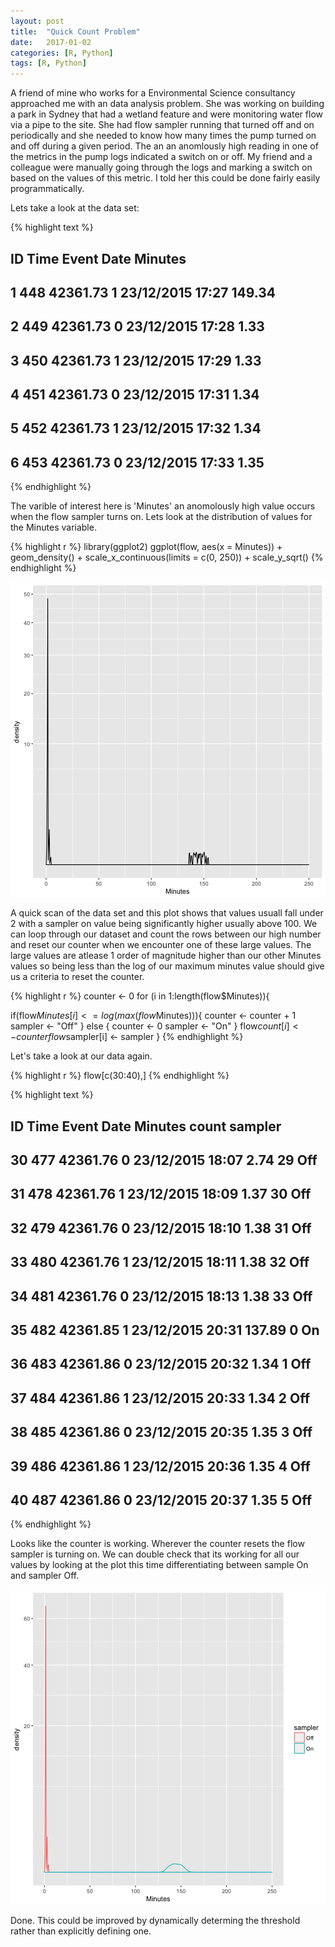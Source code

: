 ```yaml
---
layout: post
title:  "Quick Count Problem"
date:   2017-01-02
categories: [R, Python]
tags: [R, Python]
---
```



A friend of mine who works for a Environmental Science consultancy approached me with an data analysis problem. She was working on building a park in Sydney that had a wetland feature and were monitoring water flow via a pipe to the site. She had flow sampler running that turned off and on periodically and she needed to know how many times the pump turned on and off during a given period. The an an anomlously high reading in one of the metrics in the pump logs indicated a switch on or off. My friend and a colleague were manually going through the logs and marking a switch on based on the values of this metric. I told her this could be done fairly easily programmatically.



Lets take a look at the data set:


{% highlight text %}
##    ID     Time Event             Date Minutes
## 1 448 42361.73     1 23/12/2015 17:27  149.34
## 2 449 42361.73     0 23/12/2015 17:28    1.33
## 3 450 42361.73     1 23/12/2015 17:29    1.33
## 4 451 42361.73     0 23/12/2015 17:31    1.34
## 5 452 42361.73     1 23/12/2015 17:32    1.34
## 6 453 42361.73     0 23/12/2015 17:33    1.35
{% endhighlight %}

The varible of interest here is 'Minutes' an anomolously high value occurs when the flow sampler turns on. Lets look at the distribution of values for the Minutes variable. 


{% highlight r %}
library(ggplot2)
ggplot(flow, aes(x = Minutes)) +
  geom_density() +
  scale_x_continuous(limits = c(0, 250)) +
  scale_y_sqrt()
{% endhighlight %}

![a](/assets/unnamed-chunk-2-1.png)

A quick scan of the data set and this plot shows that values usuall fall under 2 with a sampler on value being significantly higher usually above 100. We can loop through our dataset and count the rows between our high number and reset our counter when we encounter one of these large values.
The large values are atlease 1 order of magnitude higher than our other Minutes values so being less than the log of our maximum minutes value should give us a criteria to reset the counter.


{% highlight r %}
counter <- 0
for (i in 1:length(flow$Minutes)){
  
   if(flow$Minutes[i] <= log(max(flow$Minutes))){
     counter <- counter + 1
     sampler <- "Off"
   } else {
     counter <- 0
     sampler <- "On"
   }
     flow$count[i] <- counter
     flow$sampler[i] <- sampler
}
{% endhighlight %}

Let's take a look at our data again.


{% highlight r %}
flow[c(30:40),]
{% endhighlight %}



{% highlight text %}
##     ID     Time Event             Date Minutes count sampler
## 30 477 42361.76     0 23/12/2015 18:07    2.74    29     Off
## 31 478 42361.76     1 23/12/2015 18:09    1.37    30     Off
## 32 479 42361.76     0 23/12/2015 18:10    1.38    31     Off
## 33 480 42361.76     1 23/12/2015 18:11    1.38    32     Off
## 34 481 42361.76     0 23/12/2015 18:13    1.38    33     Off
## 35 482 42361.85     1 23/12/2015 20:31  137.89     0      On
## 36 483 42361.86     0 23/12/2015 20:32    1.34     1     Off
## 37 484 42361.86     1 23/12/2015 20:33    1.34     2     Off
## 38 485 42361.86     0 23/12/2015 20:35    1.35     3     Off
## 39 486 42361.86     1 23/12/2015 20:36    1.35     4     Off
## 40 487 42361.86     0 23/12/2015 20:37    1.35     5     Off
{% endhighlight %}


Looks like the counter is working. Wherever the counter resets the flow sampler is turning on. We can double check that its working for all our values by looking at the plot this time differentiating between sample On and sampler Off.

![b](/assets/unnamed-chunk-4-1.png)

Done. This could be improved by dynamically determing the threshold rather than explicitly defining one. 

